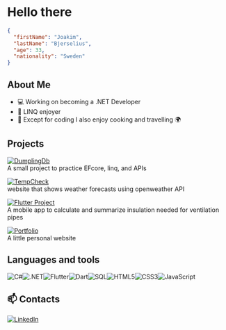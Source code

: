 # Hello there

```json
{ 
  "firstName": "Joakim",
  "lastName": "Bjerselius",
  "age": 33,
  "nationality": "Sweden"
}
```

## About Me  
- 💻 Working on becoming a .NET Developer  
- 🎯 LINQ enjoyer
- :pizza: Except for coding I also enjoy cooking and travelling :earth_africa:


## Projects  
[![DumplingDb](https://img.shields.io/badge/DumplingsDb-%2300843e.svg?style=for-the-badge)](https://github.com/jockeBjers/DumplingsDb)<br>
A small project to practice EFcore, linq, and APIs

[![TempCheck](https://img.shields.io/badge/TempCheck-%23E34F26.svg?style=for-the-badge)](https://github.com/Mortal-Weather/TempCheck) <br>
website that shows weather forecasts using openweather API

[![Flutter Project](https://img.shields.io/badge/insulation_app-%2302569B.svg?style=for-the-badge)](https://github.com/jockeBjers/insulation_app) <br>
A mobile app to calculate and summarize insulation needed for ventilation pipes

[![Portfolio](https://img.shields.io/badge/jb_portfolio-%23FFD700.svg?style=for-the-badge)](https://github.com/jockeBjers/JB-portfolio) <br>
A little personal website

## Languages and tools
![C#](https://img.shields.io/badge/C%23-%23239120.svg?style=for-the-badge&logo=csharp&logoColor=white)![.NET](https://img.shields.io/badge/.NET-512BD4?style=for-the-badge&logo=dotnet&logoColor=white)![Flutter](https://img.shields.io/badge/Flutter-02569B?style=for-the-badge&logo=flutter&logoColor=white)![Dart](https://img.shields.io/badge/Dart-0175C2?style=for-the-badge&logo=dart&logoColor=white)![SQL](https://img.shields.io/badge/SQL-4479A1?style=for-the-badge&logo=mysql&logoColor=white)![HTML5](https://img.shields.io/badge/html5-%23E34F26.svg?style=for-the-badge&logo=html5&logoColor=white)![CSS3](https://img.shields.io/badge/css3-%231572B6.svg?style=for-the-badge&logo=css3&logoColor=white)![JavaScript](https://img.shields.io/badge/javascript-%23323330.svg?style=for-the-badge&logo=javascript&logoColor=%23F7DF1E)

## 📫 Contacts 
[![LinkedIn](https://img.shields.io/badge/LinkedIn-%230077B5.svg?style=for-the-badge&logo=linkedin&logoColor=white)](https://www.linkedin.com/in/joakim-bjerselius-416460325)

